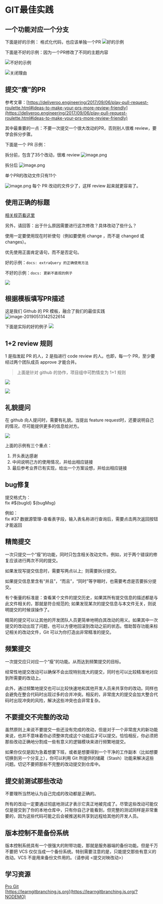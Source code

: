 # GIT最佳实践

## 一个功能对应一个分支

下面是好的示例： 格式化代码，也应该单独一个PR
![好的示例](https://tva1.sinaimg.cn/large/006y8mN6gy1g6megbpz6qj315a0le77p.jpg)

下面是不好的示例：因为一个PR修改了不同的主题内容

![不好的示例](https://tva1.sinaimg.cn/large/006y8mN6gy1g6md819j8qj312y0dajsm.jpg)

![关闭理由](https://tva1.sinaimg.cn/large/006y8mN6gy1g6md86mgeuj312w0aegmx.jpg)

## 提交“瘦”的PR

参考文章：[https://deliveroo.engineering/2017/09/06/play-pull-request-roulette.html#ideas-to-make-your-prs-more-review-friendly](https://deliveroo.engineering/2017/09/06/play-pull-request-roulette.html#ideas-to-make-your-prs-more-review-friendly)

其中最重要的一点：不要一次提交一个很大改动的PR，否则别人很难 review，要学会拆分步骤。

下面是一个 PR 示例：

拆分前，包含了35个改动，很难 review
![image.png](https://tva1.sinaimg.cn/large/006y8mN6gy1g6nj6ned4yj319i07q0um.jpg)

拆分后
![image.png](https://tva1.sinaimg.cn/large/006y8mN6gy1g6nj5z3bq1j31ca0len2j.jpg)

单个PR的改动文件只有11个

![image.png](https://tva1.sinaimg.cn/large/006y8mN6gy1g6nj6vup9jj313y08e769.jpg)
每个 PR 改动的文件少了，这样 review 起来就更容易了。

## 使用正确的标题

[相关规范看这里](https://github.com/angular/angular.js/blob/master/DEVELOPERS.md#commits)

另外，请回答：出于什么原因需要进行这次修改？具体改动了些什么？

使用一定要使用现在时祈使句（例如要使用 change ，而不是 changed 或 changes）。

优先使用正面肯定语句，而不是否定句。

好的示例：`docs: extraQuery 的正确使用方法`

不好的示例：`docs: 更新不直观的例子`

![](https://tva1.sinaimg.cn/large/006y8mN6gy1g6mdn22hcsj312207uabq.jpg)

## 根据模板填写PR描述
这是我们 Github 的 PR 模板，融合了我们的最佳实践
![image-20190513142522614](https://tva1.sinaimg.cn/large/006y8mN6gy1g6mdpi1qp8j30zc0u0774.jpg)

下面是实际的好的例子
![](https://tva1.sinaimg.cn/large/006y8mN6gy1g6mdrclpxij30xr0u00zm.jpg)

## 1+2 review 规则

1 是指发起 PR 的人，2 是指进行 code review 的人。也即，每一个 PR，至少要经过两个团队成员 approve 才能合并。

> 上面是针对 github 的协作，项目组中可酌情变为 1+1 规则

![](https://tva1.sinaimg.cn/large/006y8mN6gy1g73pq0aembj31jq0qu7ac.jpg)

![](https://tva1.sinaimg.cn/large/006y8mN6gy1g73pqvc8srj31jc0ecadk.jpg)

## 礼貌提问
在 github 向人提问时，需要有礼貌。当提出 feature request时，还要说明自己的情况，尽可能提供更多的信息给对方。

![](https://tva1.sinaimg.cn/large/006y8mN6gy1g74vklutqjj31ku0tu109.jpg)

上面的示例有三个重点：

1. 开头表达感谢
2. 中间说明己方的使用情况，并给出相应链接
3. 最后参考业界已有实现，给出一个方案设想，并给出相应链接

## bug修复

提交格式为：<br />fix #${bugId} ${bugMsg}

例如：<br />fix #37 数据源管理-查看表字段，输入表名称进行查询后，需要点击两次返回按钮才能返回

## 精简提交

一次只提交一个“瘦”的功能，同时只包含相关改动文件。例如，对于两个错误的修复应该进行两次不同的提交。

如果发现写提交信息时，需要写两点以上;  则需要拆分提交。

如果提交信息里含有“并且”，“而且”，“同时”等字眼时，也需要考虑是否要拆分提交。

有个衡量的标准是：查看某个文件的提交历史，如果其所有提交信息的描述都是与此文件相关的，那就是符合规范的; 如果发现某次的提交信息与本文件无关，则说明提交的时候误操作了。

精简的提交可以让其他的开发团队人员更简单地明白其改动的用义。如果其中一次提交的改动出现了问题，也可以方便地回滚到改动之前的状态。借助暂存功能来标记相关的改动文件，Git 可以为你打造出非常精准的提交。

## 频繁提交
一次提交应只对应一个“瘦”的功能。从而达到频繁提交的目标。

经常性地提交改动可以确保不会出现特别庞大的提交，同时也可以比较精准地对应到所需要的改动上。

此外，通过频繁地提交也可以比较快速地和其他开发人员来共享你的改动。同样也会避免在整合代码时出现过多的合并冲突。相反的，非常庞大的提交会加大整合代码时出现冲突的风险，解决这些冲突也会非常复杂。

## 不要提交不完整的改动

虽然原则上来说不要提交一些还没有完成的改动，但是对于一个非常庞大的新功能来说，也并不意味着你必须整体完成这个功能后才可以提交。恰恰相反，你必须把那些改动正确地分割成一些有意义的逻辑模块来进行频繁地提交。

如果你仅仅是因为急着想要下班，或者是想要得到一个干净的工作副本（比如想要切换到另一个分支上），你可以利用 Git 所提供的储藏（Stash）功能来解决这些问题。切记不要把那些不完整的改动提交到仓库中。
## 提交前测试那些改动

不要理所当然地认为自己完成的改动都是正确的。

所有的改动一定要通过彻底地测试才表示它真正地被完成了。尽管这些改动可能仅仅是提交到了你的本地仓库中，只有你自己才能看到，但完整的测试同样是非常重要的，因为这些代码可能之后会被推送和共享到远程给其他的开发人员。

## 版本控制不是备份系统

版本控制系统具有一个很强大的附带功能，那就是服务器端的备份功能。但是千万不要把 VCS 仅仅当成一个备份系统。特别需要注意的是，只能提交那些有意义的改动。VCS 不是用来备份文件用的。（请参阅 <提交对映改动>）

## 学习资源
[Pro Git](https://git.oschina.net/progit/)<br />[https://learngitbranching.js.org](https://learngitbranching.js.org/?NODEMO)
